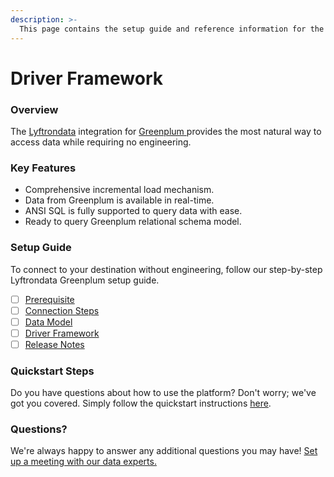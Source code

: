```yaml
---
description: >-
  This page contains the setup guide and reference information for the Greenplum source connector.
---
```


# Driver Framework

### Overview

The [Lyftrondata](https://www.lyftrondata.com/) integration for [Greenplum](https://www.lyftrondata.com/integration/greenplum/)[ ](https://www.lyftrondata.com/integration/greenplum/)provides the most natural way to access data while requiring no engineering.

### Key Features

* Comprehensive incremental load mechanism.
* Data from Greenplum is available in real-time.&#x20;
* ANSI SQL is fully supported to query data with ease.
* Ready to query Greenplum relational schema model.

### Setup Guide

To connect to your destination without engineering, follow our step-by-step Lyftrondata Greenplum setup guide.

* [ ] [Prerequisite](../../technology-analytics/greenplum/prerequisite.md)
* [ ] [Connection Steps](../../technology-analytics/greenplum/connection-steps.md)
* [ ] [Data Model](../../technology-analytics/greenplum/data-model/)
* [ ] [Driver Framework](../../technology-analytics/greenplum/driver-framework/)
* [ ] [Release Notes](../../technology-analytics/greenplum/release-notes.md)

### Quickstart Steps

Do you have questions about how to use the platform? Don't worry; we've got you covered. Simply follow the quickstart instructions [here](../../../quickstart-steps.md).

### Questions? <a href="#questions" id="questions"></a>

We're always happy to answer any additional questions you may have! [Set up a meeting with our data experts.](https://www.lyftrondata.com/book-a-meeting/)


